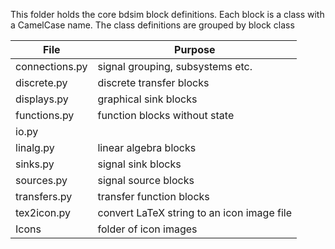 This folder holds the core bdsim block definitions.
Each block is a class with a CamelCase name.
The class definitions are grouped by block class

| File | Purpose |
|------|---------|
|connections.py | signal grouping, subsystems etc. |
|discrete.py |  discrete transfer blocks |
|displays.py | graphical sink blocks |
|functions.py | function blocks without state |
|io.py | |
|linalg.py | linear algebra blocks |
|sinks.py | signal sink blocks |
|sources.py | signal source blocks | 
|transfers.py | transfer function blocks |
|tex2icon.py | convert LaTeX string to an icon image file |
|Icons | folder of icon images |
